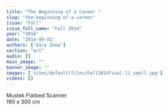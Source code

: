 ```yaml
---
title: "The Beginning of a Career "
slug: "the-beginning-of-a-career"
issue: "Fall"
issue_full_name: "Fall 2014"
year: "2014"
date: "2014-09-01"
authors: ['Kara Zona']
section: "art"
audio: []
main_image: ""
banner_image: ""
images: ['sites/default/files/Fall2014final-11_small.jpg']
videos: []
---
```

Mustek Flatbed Scanner  
190 x 300 cm

